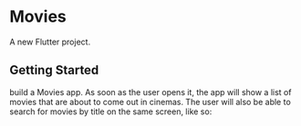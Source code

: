 # Movies

A new Flutter project.

## Getting Started

build a Movies app. As soon as the user opens it, the app will show a list of movies that are about to come out in cinemas. The user will also be able to search for movies by title on the same screen, like so:


